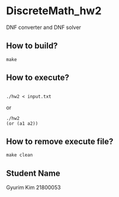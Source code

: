 # DiscreteMath_hw2
DNF converter and DNF solver

## How to build?
```
make
```


## How to execute?
```

./hw2 < input.txt

```
or

```
./hw2
(or (a1 a2))

``` 


## How to remove execute file?
```
make clean
```  

## Student Name
Gyurim Kim 21800053
